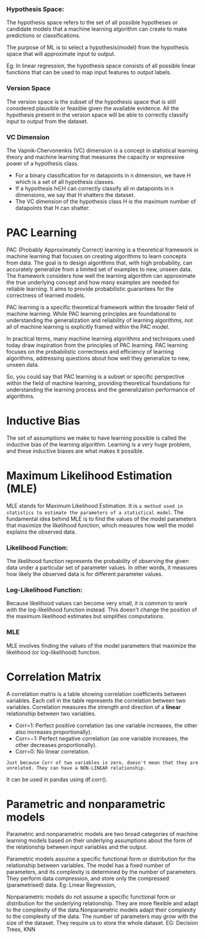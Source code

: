 ### Hypothesis Space:
The hypothesis space refers to the set of all possible hypotheses or candidate models that a machine learning algorithm can create to make predictions or classifications. 

The purpose of ML is to select a hypothesis(model) from the hypothesis space that will approximate input to output.

Eg: In linear regression, the hypothesis space consists of all possible linear functions that can be used to map input features to output labels.

### Version Space
The version space is the subset of the hypothesis space that is still considered plausible or feasible given the available evidence. All the hypothesis present in the version space will be able to correctly classify input to output from the dataset.


### VC Dimension
The Vapnik-Chervonenkis (VC) dimension is a concept in statistical learning theory and machine learning that measures the capacity or expressive power of a hypothesis class. 

- For a binary classification for m datapoints in n dimension, we have H which is a set of all hypothesis classes. 
- If a hypothesis h∈H can correctly classify all m datapoints in n dimensions, we say that H shatters the dataset. 
- The VC dimension of the hypothesis class H is the maximum number of datapoints that H can shatter. 

# PAC Learning
PAC (Probably Approximately Correct) learning is a theoretical framework in machine learning that focuses on creating algorithms to learn concepts from data. The goal is to design algorithms that, with high probability, can accurately generalize from a limited set of examples to new, unseen data. The framework considers how well the learning algorithm can approximate the true underlying concept and how many examples are needed for reliable learning. It aims to provide probabilistic guarantees for the correctness of learned models.

PAC learning is a specific theoretical framework within the broader field of machine learning. While PAC learning principles are foundational to understanding the generalization and reliability of learning algorithms, not all of machine learning is explicitly framed within the PAC model.

In practical terms, many machine learning algorithms and techniques used today draw inspiration from the principles of PAC learning. PAC learning focuses on the probabilistic correctness and efficiency of learning algorithms, addressing questions about how well they generalize to new, unseen data.

So, you could say that PAC learning is a subset or specific perspective within the field of machine learning, providing theoretical foundations for understanding the learning process and the generalization performance of algorithms.

# Inductive Bias
The set of assumptions we make to have learning possible is called the inductive bias of the learning algorithm. Learning is a very huge problem, and these inductive biases are what makes it possible.

# Maximum Likelihood Estimation (MLE)

MLE stands for Maximum Likelihood Estimation. It is `a method used in statistics to estimate the parameters of a statistical model`. The fundamental idea behind MLE is to find the values of the model parameters that maximize the likelihood function, which measures how well the model explains the observed data.

### Likelihood Function:
The likelihood function represents the probability of observing the given data under a particular set of parameter values. In other words, it measures how likely the observed data is for different parameter values.

### Log-Likelihood Function:
Because likelihood values can become very small, it is common to work with the log-likelihood function instead. This doesn't change the position of the maximum likelihood estimates but simplifies computations.

### MLE
MLE involves finding the values of the model parameters that maximize the likelihood (or log-likelihood) function.

# Correlation Matrix
A correlation matrix is a table showing correlation coefficients between variables. Each cell in the table represents the correlation between two variables. Correlation measures the strength and direction of a **linear** relationship between two variables.

- Corr=1: Perfect positive correlation (as one variable increases, the other also increases proportionally).
- Corr=−1: Perfect negative correlation (as one variable increases, the other decreases proportionally).
- Corr=0: No linear correlation.

`Just because Corr of two variables is zero, doesn't mean that they are unrelated. They can have a NON-LINEAR relationship.`

It can be used in pandas using df.corr().

# Parametric and nonparametric models
Parametric and nonparametric models are two broad categories of machine learning models based on their underlying assumptions about the form of the relationship between input variables and the output.

Parametric models assume a specific functional form or distribution for the relationship between variables. The model has a fixed number of parameters, and its complexity is determined by the number of parameters. They perform data compression, and store only the compressed (parametrised) data.
Eg: Linear Regression, 

Nonparametric models do not assume a specific functional form or distribution for the underlying relationship. They are more flexible and adapt to the complexity of the data.Nonparametric models adapt their complexity to the complexity of the data. The number of parameters may grow with the size of the dataset. They require us to store the whole dataset.
EG: Decision Trees, KNN